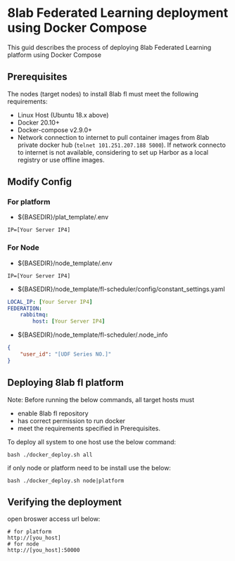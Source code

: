 # 8lab Federated Learning deployment using Docker Compose
This guid describes the process of deploying 8lab Federated Learning platform using Docker Compose

## Prerequisites
The nodes (target nodes) to install 8lab fl must meet the following requirements:
- Linux Host (Ubuntu 18.x above)
- Docker 20.10+
- Docker-compose v2.9.0+
- Network connection to internet to pull container images from 8lab private docker hub (`telnet 101.251.207.188 5000`). If network connecto to internet is not available, considering to set up Harbor as a local registry or use offline images.
## Modify Config
### For platform
- ${BASEDIR}/plat_template/.env
```properties
IP=[Your Server IP4]
```
### For Node
- ${BASEDIR}/node_template/.env
```properties
IP=[Your Server IP4]
```
- ${BASEDIR}/node_template/fl-scheduler/config/constant_settings.yaml
```yaml
LOCAL_IP: [Your Server IP4]
FEDERATION:
    rabbitmq:
        host: [Your Server IP4]
```
- ${BASEDIR}/node_template/fl-scheduler/.node_info
```json
{
    "user_id": "[UDF Series NO.]"
}
```

## Deploying 8lab fl platform
Note: Before running the below commands, all target hosts must

- enable 8lab fl repository
- has correct permission to run docker
- meet the requirements specified in Prerequisites.


To deploy all system to one host use the below command:

```
bash ./docker_deploy.sh all
```

if only node or platform need to be install use the below:

```
bash ./docker_deploy.sh node|platform
```

## Verifying the deployment

open broswer access url below:
```
# for platform
http://[you_host]
# for node
http://[you_host]:50000
```

